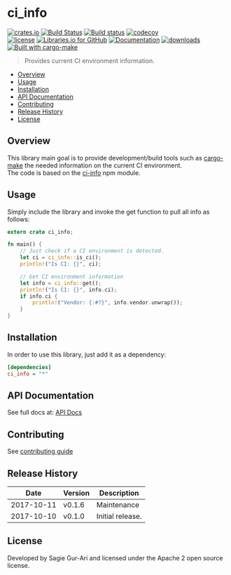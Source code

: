 # ci_info

[![crates.io](https://img.shields.io/crates/v/ci_info.svg)](https://crates.io/crates/ci_info) [![Build Status](https://travis-ci.org/sagiegurari/ci_info.svg)](http://travis-ci.org/sagiegurari/ci_info) [![Build status](https://ci.appveyor.com/api/projects/status/yrb4y9cbaf6wtlk7?svg=true)](https://ci.appveyor.com/project/sagiegurari/ci-info) [![codecov](https://codecov.io/gh/sagiegurari/ci_info/branch/master/graph/badge.svg)](https://codecov.io/gh/sagiegurari/ci_info)<br>
[![license](https://img.shields.io/github/license/sagiegurari/ci_info.svg)](https://github.com/sagiegurari/ci_info/blob/master/LICENSE) [![Libraries.io for GitHub](https://img.shields.io/librariesio/github/sagiegurari/ci_info.svg)](https://libraries.io/cargo/ci_info) [![Documentation](https://docs.rs/ci_info/badge.svg)](https://docs.rs/crate/ci_info/) [![downloads](https://img.shields.io/crates/d/ci_info.svg)](https://crates.io/crates/ci_info)<br>
[![Built with cargo-make](https://sagiegurari.github.io/cargo-make/assets/badges/cargo-make.svg)](https://sagiegurari.github.io/cargo-make)

> Provides current CI environment information.

* [Overview](#overview)
* [Usage](#usage)
* [Installation](#installation)
* [API Documentation](https://sagiegurari.github.io/ci_info/)
* [Contributing](.github/CONTRIBUTING.md)
* [Release History](#history)
* [License](#license)

<a name="overview"></a>
## Overview
This library main goal is to provide development/build tools such as [cargo-make](https://sagiegurari.github.io/cargo-make/) the needed information on the current CI environment.<br>
The code is based on the [ci-info](https://github.com/watson/ci-info) npm module.

<a name="usage"></a>
## Usage
Simply include the library and invoke the get function to pull all info as follows:

````rust
extern crate ci_info;

fn main() {
    // Just check if a CI environment is detected.
    let ci = ci_info::is_ci();
    println!("Is CI: {}", ci);

    // Get CI environment information
    let info = ci_info::get();
    println!("Is CI: {}", info.ci);
    if info.ci {
        println!("Vendor: {:#?}", info.vendor.unwrap());
    }
}
````

<a name="installation"></a>
## Installation
In order to use this library, just add it as a dependency:

```ini
[dependencies]
ci_info = "*"
```

## API Documentation
See full docs at: [API Docs](https://sagiegurari.github.io/ci_info/)

## Contributing
See [contributing guide](.github/CONTRIBUTING.md)

<a name="history"></a>
## Release History

| Date        | Version | Description |
| ----------- | ------- | ----------- |
| 2017-10-11  | v0.1.6  | Maintenance |
| 2017-10-10  | v0.1.0  | Initial release. |

<a name="license"></a>
## License
Developed by Sagie Gur-Ari and licensed under the Apache 2 open source license.